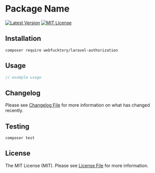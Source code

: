 # Package Name

[![Latest Version](http://img.shields.io/packagist/v/webfucktory/laravel-authorization.svg?label=Release&style=for-the-badge)](https://packagist.org/packages/webfucktory/laravel-authorization)
[![MIT License](https://img.shields.io/github/license/webfucktory/laravel-authorization.svg?label=License&color=blue&style=for-the-badge)](https://github.com/webfucktory/laravel-authorization/blob/master/LICENSE.md)

## Installation

```shell
composer require webfucktory/laravel-authorization
```

## Usage

```php
// example usage
```

## Changelog

Please see [Changelog File](CHANGELOG.md) for more information on what has changed recently.

## Testing

```shell
composer test
```

## License

The MIT License (MIT). Please see [License File](LICENSE.md) for more information.
